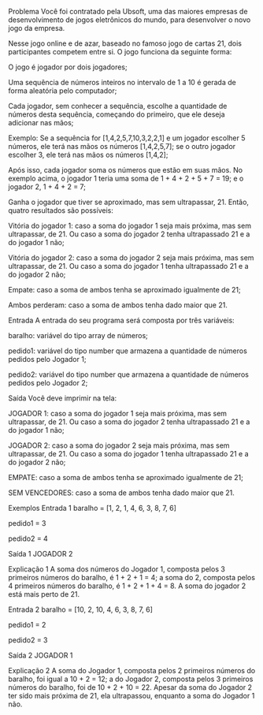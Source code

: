Problema
Você foi contratado pela Ubsoft, uma das maiores empresas de desenvolvimento de jogos eletrônicos do mundo, para desenvolver o novo jogo da empresa.

Nesse jogo online e de azar, baseado no famoso jogo de cartas 21, dois participantes competem entre si. O jogo funciona da seguinte forma:

O jogo é jogador por dois jogadores;

Uma sequência de números inteiros no intervalo de 1 a 10 é gerada de forma aleatória pelo computador;

Cada jogador, sem conhecer a sequência, escolhe a quantidade de números desta sequência, começando do primeiro, que ele deseja adicionar nas mãos;

Exemplo: Se a sequência for [1,4,2,5,7,10,3,2,2,1] e um jogador escolher 5 números, ele terá nas mãos os números [1,4,2,5,7]; se o outro jogador escolher 3, ele terá nas mãos os números [1,4,2];

Após isso, cada jogador soma os números que estão em suas mãos. No exemplo acima, o jogador 1 teria uma soma de 1 + 4 + 2 + 5 + 7 = 19; e o jogador 2, 1 + 4 + 2 = 7;

Ganha o jogador que tiver se aproximado, mas sem ultrapassar, 21. Então, quatro resultados são possíveis:

Vitória do jogador 1: caso a soma do jogador 1 seja mais próxima, mas sem ultrapassar, de 21. Ou caso a soma do jogador 2 tenha ultrapassado 21 e a do jogador 1 não;

Vitória do jogador 2: caso a soma do jogador 2 seja mais próxima, mas sem ultrapassar, de 21. Ou caso a soma do jogador 1 tenha ultrapassado 21 e a do jogador 2 não;

Empate: caso a soma de ambos tenha se aproximado igualmente de 21;

Ambos perderam: caso a soma de ambos tenha dado maior que 21.

Entrada
A entrada do seu programa será composta por três variáveis:

baralho: variável do tipo array de números;

pedido1: variável  do tipo number que armazena a quantidade de números pedidos pelo Jogador 1;

pedido2: variável  do tipo number que armazena a quantidade de números pedidos pelo Jogador 2;

Saída
Você deve imprimir na tela:

JOGADOR 1: caso a soma do jogador 1 seja mais próxima, mas sem ultrapassar, de 21. Ou caso a soma do jogador 2 tenha ultrapassado 21 e a do jogador 1 não;

JOGADOR 2: caso a soma do jogador 2 seja mais próxima, mas sem ultrapassar, de 21. Ou caso a soma do jogador 1 tenha ultrapassado 21 e a do jogador 2 não;

EMPATE: caso a soma de ambos tenha se aproximado igualmente de 21;

SEM VENCEDORES: caso a soma de ambos tenha dado maior que 21.

Exemplos
Entrada 1
baralho = [1, 2, 1, 4, 6, 3, 8, 7, 6]

pedido1 = 3

pedido2 = 4

Saída 1
JOGADOR 2

Explicação 1
A soma dos números do Jogador 1, composta pelos 3 primeiros números do baralho, é 1 + 2 + 1 = 4; a soma do 2, composta pelos 4 primeiros números do baralho, é 1 + 2 + 1 + 4 = 8. A soma do jogador 2 está mais perto de 21.

Entrada 2
baralho = [10, 2, 10, 4, 6, 3, 8, 7, 6]

pedido1 = 2

pedido2 = 3

Saída 2
JOGADOR 1

Explicação 2
A soma do Jogador 1, composta pelos 2 primeiros números do baralho, foi igual a 10 + 2 = 12; a do Jogador 2, composta pelos 3 primeiros números do baralho, foi de 10 + 2 + 10 = 22. Apesar da soma do Jogador 2 ter sido mais próxima de 21, ela ultrapassou, enquanto a soma do Jogador 1 não.


